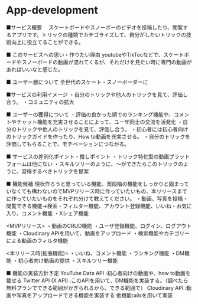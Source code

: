 # App-development
■サービス概要
　スケートボードやスノーボーのビデオを投稿したり、閲覧するアプリです。トリックの種類でカテゴライズして、自分がしたいトリックの技術向上に役立てることができる。

■ このサービスへの思い・作りたい理由
youtubeやTikTocなどで、スケートボードやスノーボードの動画が流れてくるが、それだけを見たい時に専門の動画があればいいなと感じた。

■ ユーザー層について
全世代のスケート・スノーボーダーに

■サービスの利用イメージ
・自分のトリックや他人のトリックを見て、評価し合う。
・コミュニティの拡大


■ ユーザーの獲得について
・評価の良かった順でのランキング機能や、コメントやチャット機能を充実させることによって、ユーザ同士の交流を活発化
・自分のトリックや他人のトリックを見て、評価し合う。
・初心者には初心者向けのトリックガイドを作ったり、How to動画を充実させる。
・自分のトリックを評価してもらることで、モチベーションにつながる。


■ サービスの差別化ポイント・推しポイント
・トリック特化型の動画プラットフォームは他にない
・スキルツリーのように、〜ができたらこのトリックのように、習得するべきトリックを提案


■ 機能候補
現状作ろうと思っている機能、案段階の機能をしっかりと固まっていなくても構わないのでMVPリリース時に作っていたいもの、本リリースまでに作っていたいものをそれぞれ分けて教えてください。
・動画、写真を投稿・閲覧できる機能→検索・フィルター機能、アカウント登録機能、いいね・お気に入り、コメント機能
・Xシェア機能

<MVPリリース>
・動画のCRUD機能
・ユーザ登録機能、ログイン、ログアウト機能
・Cloudinary APIを用いて、動画をアップロード
・検索機能やカテゴリーによる動画のフィルタ機能

<本リリース時(拡張機能)>
・いいね、コメント機能
・ランキング機能
・DM機能
・初心者向け動画の提供
・スキルツリー機能


■ 機能の実装方針予定
YouTube Data API :初心者向けの動画や、how to動画を載せる
Twitter API (X API) :このAPIを用いて、DM機能を実装する。（調べたら無料プランでできる範囲がかぎられるから、できる範囲で）
Cloudinary API :動画や写真をアップロードできる機能を実装する
他機能railsを用いて実装
